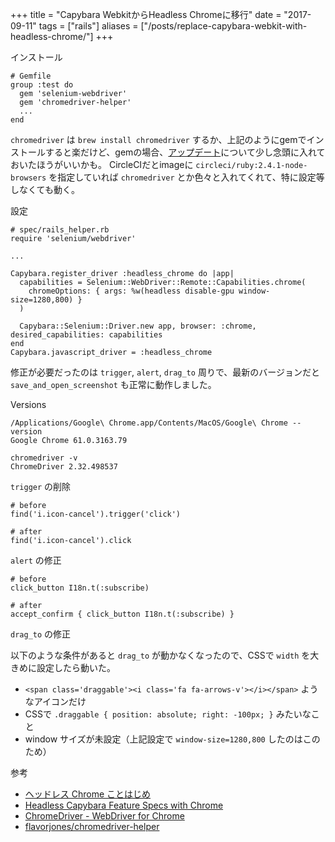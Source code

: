 +++
title = "Capybara WebkitからHeadless Chromeに移行"
date = "2017-09-11"
tags = ["rails"]
aliases = ["/posts/replace-capybara-webkit-with-headless-chrome/"]
+++

インストール

```
# Gemfile
group :test do
  gem 'selenium-webdriver'
  gem 'chromedriver-helper'
  ...
end
```

`chromedriver` は `brew install chromedriver` するか、上記のようにgemでインストールすると楽だけど、gemの場合、[アップデート](https://github.com/flavorjones/chromedriver-helper#updating-to-latest-chromedriver)について少し念頭に入れておいたほうがいいかも。
CircleCIだとimageに `circleci/ruby:2.4.1-node-browsers` を指定していれば `chromedriver` とか色々と入れてくれて、特に設定等しなくても動く。


設定

```
# spec/rails_helper.rb
require 'selenium/webdriver'

...

Capybara.register_driver :headless_chrome do |app|
  capabilities = Selenium::WebDriver::Remote::Capabilities.chrome(
    chromeOptions: { args: %w(headless disable-gpu window-size=1280,800) }
  )

  Capybara::Selenium::Driver.new app, browser: :chrome, desired_capabilities: capabilities
end
Capybara.javascript_driver = :headless_chrome
```

修正が必要だったのは `trigger`, `alert`, `drag_to` 周りで、最新のバージョンだと `save_and_open_screenshot` も正常に動作しました。

Versions

```
/Applications/Google\ Chrome.app/Contents/MacOS/Google\ Chrome --version
Google Chrome 61.0.3163.79

chromedriver -v
ChromeDriver 2.32.498537
```


`trigger` の削除

```
# before
find('i.icon-cancel').trigger('click')

# after
find('i.icon-cancel').click
```

`alert` の修正

```
# before
click_button I18n.t(:subscribe)

# after
accept_confirm { click_button I18n.t(:subscribe) }
```

`drag_to` の修正

以下のような条件があると `drag_to` が動かなくなったので、CSSで `width` を大きめに設定したら動いた。

- `<span class='draggable'><i class='fa fa-arrows-v'></i></span>` ようなアイコンだけ
- CSSで `.draggable { position: absolute; right: -100px; }` みたいなこと
- window サイズが未設定（上記設定で `window-size=1280,800` したのはこのため）


参考

- [ヘッドレス Chrome ことはじめ](https://developers.google.com/web/updates/2017/04/headless-chrome?hl=ja)
- [Headless Capybara Feature Specs with Chrome](https://robots.thoughtbot.com/headless-feature-specs-with-chrome)
- [ChromeDriver - WebDriver for Chrome](https://sites.google.com/a/chromium.org/chromedriver/getting-started)
- [flavorjones/chromedriver-helper](https://github.com/flavorjones/chromedriver-helper)

